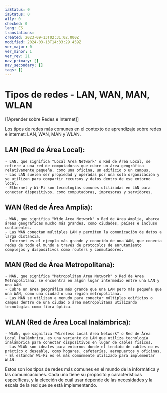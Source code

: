 ```yaml
---
iaStatus: 0
iaStatus: 0
a11y: 0
checked: 0
lang: ES
translations: 
created: 2023-09-13T02:31:02.000Z
modified: 2024-03-13T14:33:29.459Z
ver_major: 0
ver_minor: 1
ver_rev: 21
nav_primary: []
nav_secondary: []
tags: []
---
```

# Tipos de redes - LAN, WAN, MAN, WLAN

[[Aprender sobre Redes e Internet]]

Los tipos de redes más comunes en el contexto de aprendizaje sobre redes e internet: LAN, WAN, MAN y WLAN.

## LAN (Red de Área Local):
    
    - LAN, que significa "Local Area Network" o Red de Área Local, se refiere a una red de computadoras que cubre un área geográfica relativamente pequeña, como una oficina, un edificio o un campus.
    - Las LAN suelen ser propiedad y operadas por una sola organización y se utilizan para compartir recursos y datos dentro de ese entorno local.
    - Ethernet y Wi-Fi son tecnologías comunes utilizadas en LAN para conectar dispositivos, como computadoras, impresoras y servidores.

## WAN (Red de Área Amplia):
    
    - WAN, que significa "Wide Area Network" o Red de Área Amplia, abarca áreas geográficas mucho más grandes, como ciudades, países e incluso continentes.
    - Las WAN conectan múltiples LAN y permiten la comunicación de datos a larga distancia.
    - Internet es el ejemplo más grande y conocido de una WAN, que conecta redes de todo el mundo a través de protocolos de enrutamiento complejos y dispositivos como routers y conmutadores.

## MAN (Red de Área Metropolitana):
    
    - MAN, que significa "Metropolitan Area Network" o Red de Área Metropolitana, se encuentra en algún lugar intermedio entre una LAN y una WAN.
    - Cubre un área geográfica más grande que una LAN pero más pequeña que una WAN, como una ciudad o una región metropolitana.
    - Las MAN se utilizan a menudo para conectar múltiples edificios o campus dentro de una ciudad o área metropolitana utilizando tecnologías como fibra óptica.

##  WLAN (Red de Área Local Inalámbrica):
    
    - WLAN, que significa "Wireless Local Area Network" o Red de Área Local Inalámbrica, es una variante de LAN que utiliza tecnología inalámbrica para conectar dispositivos en lugar de cables físicos.
    - Las WLAN son ideales para entornos donde el tendido de cables no es práctico o deseable, como hogares, cafeterías, aeropuertos y oficinas.
    - El estándar Wi-Fi es el más comúnmente utilizado para implementar WLAN.

Estos son los tipos de redes más comunes en el mundo de la informática y las comunicaciones. Cada uno tiene su propósito y características específicas, y la elección de cuál usar depende de las necesidades y la escala de la red que se está implementando.